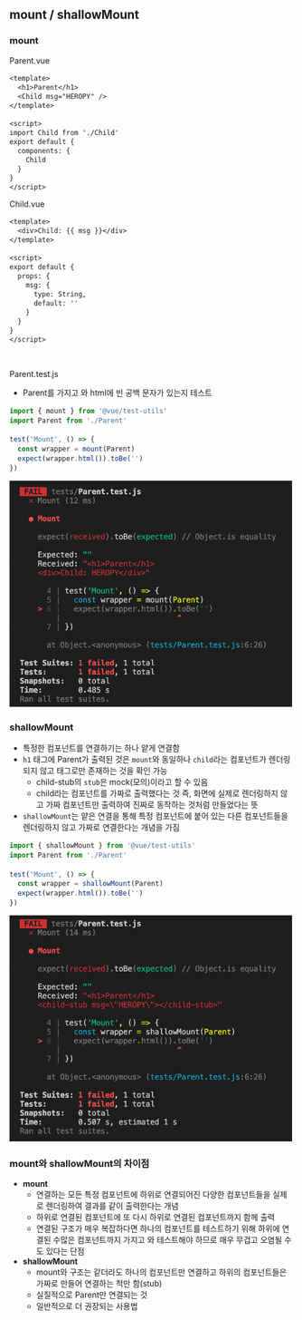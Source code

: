 ## mount / shallowMount

### mount

Parent.vue

```vue
<template>
  <h1>Parent</h1>
  <Child msg="HEROPY" />
</template>

<script>
import Child from './Child'
export default {
  components: {
    Child
  }
}
</script>
```

Child.vue

```vue
<template>
  <div>Child: {{ msg }}</div>
</template>

<script>
export default {
  props: {
    msg: {
      type: String,
      default: ''
    }
  }
}
</script>
```

<br/>

Parent.test.js

- Parent를 가지고 와 html에 빈 공백 문자가 있는지 테스트

```jsx
import { mount } from '@vue/test-utils'
import Parent from './Parent'

test('Mount', () => {
  const wrapper = mount(Parent)
  expect(wrapper.html()).toBe('')
})
```

<img src="../images/5-20.png" width="500px" />

<br/>

### shallowMount

- 특정한 컴포넌트를 연결하기는 하나 얕게 연결함
- `h1` 태그에 Parent가 출력된 것은 `mount`와 동일하나 `child`라는 컴포넌트가 렌더링되지 않고 태그로만 존재하는 것을 확인 가능
    - child-stub의 `stub`은 mock(모의)이라고 할 수 있음
    - child라는 컴포넌트를 가짜로 출력했다는 것 즉, 화면에 실제로 렌더링하지 않고 가짜 컴포넌트만 출력하여 진짜로 동작하는 것처럼 만들었다는 뜻
- `shallowMount`는 얕은 연결을 통해 특정 컴포넌트에 붙어 있는 다른 컴포넌트들을 렌더링하지 않고 가짜로 연결한다는 개념을 가짐

```jsx
import { shallowMount } from '@vue/test-utils'
import Parent from './Parent'

test('Mount', () => {
  const wrapper = shallowMount(Parent)
  expect(wrapper.html()).toBe('')
})
```

<img src="../images/5-21.png" width="500px" />

<br/>

### mount와 shallowMount의 차이점

- **mount**
    - 연결하는 모든 특정 컴포넌트에 하위로 연결되어진 다양한 컴포넌트들을 실제로 렌더링하여 결과를 같이 출력한다는 개념
    - 하위로 연결된 컴포넌트에 또 다시 하위로 연결된 컴포넌트까지 함께 출력
    - 연결된 구조가 매우 복잡하다면 하나의 컴포넌트를 테스트하기 위해 하위에 연결된 수많은 컴포넌트까지 가지고 와 테스트해야 하므로 매우 무겁고 오염될 수도 있다는 단점
- **shallowMount**
    - mount와 구조는 같더라도 하나의 컴포넌트만 연결하고 하위의 컴포넌트들은 가짜로 만들어 연결하는 척만 함(stub)
    - 실질적으로 Parent만 연결되는 것
    - 일반적으로 더 권장되는 사용법